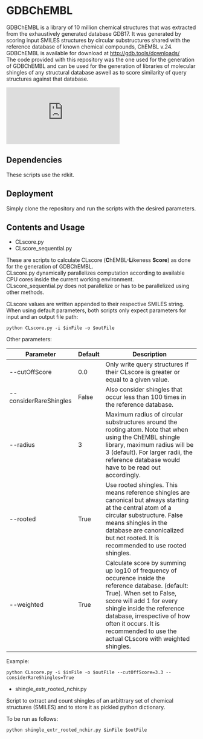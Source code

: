 # GDBChEMBL

GDBChEMBL is a library of 10 million chemical structures that was extracted from the exhaustively generated database GDB17.
It was generated by scoring input SMILES structures by circular substructures shared with the reference database of known chemical compounds, ChEMBL v.24.\
GDBChEMBL is available for download at http://gdb.tools/downloads/ \
The code provided with this repository was the one used for the generation of GDBChEMBL and can be used for the generation of libraries of molecular shingles of any structural database aswell as to score similarity of query structures against that database.

![molecular shingle extraction process](https://cloud.gdb.tools/index.php/apps/files_sharing/ajax/publicpreview.php?x=2493&y=938&a=true&file=mol_substruct.png&t=m23ocFkCJYW3ZEH&scalingup=0)


## Dependencies
These scripts use the rdkit.

## Deployment
Simply clone the repository and run the scripts with the desired parameters.

## Contents and Usage
* CLscore.py
* CLscore_sequential.py

These are scripts to calculate CLscore (**C**hEMBL-**L**ikeness **Score**) as done for the generation of GDBChEMBL.\
CLscore.py dynamically parallelizes computation according to available CPU cores inside the current working environment.\
CLscore_sequential.py does not parallelize or has to be parallelized using other methods.

CLscore values are written appended to their respective SMILES string.\
When using default parameters, both scripts only expect parameters for input and an output file path:
```
python CLscore.py -i $inFile -o $outFile
```

Other parameters:

| Parameter | Default | Description |
|---|---|---|
| --cutOffScore | 0.0 | Only write query structures if their CLscore is greater or equal to a given value. |
| --considerRareShingles | False | Also consider shingles that occur less than 100 times in the reference database. |
| --radius | 3 | Maximum radius of circular substructures around the rooting atom. Note that when using the ChEMBL shingle library, maximum radius will be 3 (default). For larger radii, the reference database would have to be read out accordingly. |
| --rooted | True | Use rooted shingles. This means reference shingles are canonical but always starting at the central atom of a circular substructure. False means shingles in the database are canonicalized but not rooted. It is recommended to use rooted shingles. |
| --weighted | True | Calculate score by summing up log10 of frequency of occurence inside the reference database. (default: True). When set to False, score will add 1 for every shingle inside the reference database, irrespective of how often it occurs. It is recommended to use the actual CLscore with weighted shingles. |

Example:
```
python CLscore.py -i $inFile -o $outFile --cutOffScore=3.3 --considerRareShingles=True
```

* shingle_extr_rooted_nchir.py

Script to extract and count shingles of an arbittrary set of chemical structures (SMILES) and to store it as pickled python dictionary.

To be run as follows:
```
python shingle_extr_rooted_nchir.py $inFile $outFile
```
